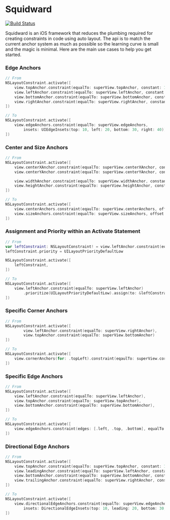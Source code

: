 # Squidward

[![Build Status](https://travis-ci.org/QuarkWorks/Squidward.svg?branch=master)](https://travis-ci.org/QuarkWorks/Squidward)

Squidward is an iOS framework that reduces the plumbing required for creating constraints in code using auto layout. The api is to match the current anchor system as much as possible so the learning curve is small and the magic is minimal. Here are the main use cases to help you get started.


### Edge Anchors
```swift
// From
NSLayoutConstraint.activate([
    view.topAnchor.constraint(equalTo: superView.topAnchor, constant: 10),
    view.leftAnchor.constraint(equalTo: superView.leftAnchor, constant: 20),
    view.bottomAnchor.constraint(equalTo: superView.bottomAnchor, constant: -30),
    view.rightAnchor.constraint(equalTo: superView.rightAnchor, constant: -40)
])

// To
NSLayoutConstraint.activate([
    view.edgeAnchors.constraint(equalTo: superView.edgeAnchors,
        insets: UIEdgeInsets(top: 10, left: 20, bottom: 30, right: 40))
])
```

### Center and Size Anchors
```swift
// From
NSLayoutConstraint.activate([
    view.centerXAnchor.constraint(equalTo: superView.centerXAnchor, constant: 10),
    view.centerYAnchor.constraint(equalTo: superView.centerYAnchor, constant: 20),

    view.widthAnchor.constraint(equalTo: superView.widthAnchor, constant: 30),
    view.heightAnchor.constraint(equalTo: superView.heightAnchor, constant: 30),
])

// To
NSLayoutConstraint.activate([
    view.centerAnchors.constraint(eqaulTo: superView.centerAnchors, offset: UIOffset(horizontal: 10, vertical: 20)),
    view.sizeAnchors.constraint(equalTo: superView.sizeAnchors, offset: UIOffset(horizontal: 20, vertical: 30))
])
```

### Assignment and Priority within an Activate Statement
```swift
// From
var leftConstraint: NSLayoutConstraint! = view.leftAnchor.constraint(equalTo: superView.leftAnchor)
leftConstraint.priority = UILayoutPriorityDefaultLow

NSLayoutConstraint.activate([
    leftConstraint,
])

// To 
NSLayoutConstraint.activate([
    view.leftAnchor.constraint(equalTo: superView.leftAnchor)
        .prioritize(UILayoutPriorityDefaultLow).assign(to: &leftConstraint),
])
```

### Specific Corner Anchors
```swift
// From
NSLayoutConstraint.activate([
        view.leftAnchor.constraint(equalTo: superView.rightAnchor),
        view.topAnchor.constraint(equalTo: superView.bottomAnchor)
])

// To
NSLayoutConstraint.activate([
    view.cornerAnchors(for: .topLeft).constraint(eqaulTo: superView.cornerAnchors(for: .bottomRight))
])
```

### Specific Edge Anchors
```swift
// From
NSLayoutConstraint.activate([
    view.leftAnchor.constraint(equalTo: superView.leftAnchor),
    view.topAnchor.constraint(equalTo: superView.topAnchor),
    view.bottomAnchor.constraint(equalTo: superView.bottomAnchor),
])

// To
NSLayoutConstraint.activate([
    view.edgeAnchors.constraint(edges: [.left, .top, .bottom], equalTo: superView.edgeAnchors)
])
```

### Directional Edge Anchors
```swift
// From
NSLayoutConstraint.activate([
    view.topAnchor.constraint(equalTo: superView.topAnchor, constant: 10),
    view.leadingAnchor.constraint(equalTo: superView.leftAnchor, constant: 20),
    view.bottomAnchor.constraint(equalTo: superView.bottomAnchor, constant: -30),
    view.trailingAnchor.constraint(equalTo: superView.rightAnchor, constant: -40)
])

// To
NSLayoutConstraint.activate([
    view.directionalEdgeAnchors.constraint(equalTo: superView.edgeAnchors,
        insets: DirectionalEdgeInsets(top: 10, leading: 20, bottom: 30, trailing: 40))
])
```
